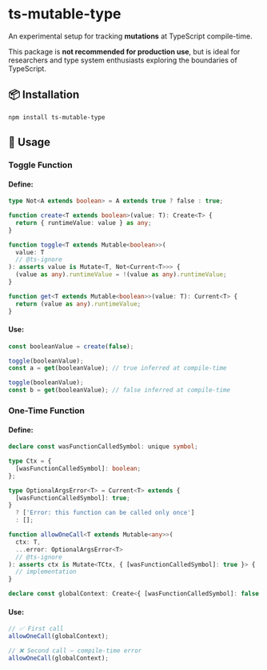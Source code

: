 # ts-mutable-type

An experimental setup for tracking **mutations** at TypeScript compile-time.

This package is **not recommended for production use**, but is ideal for researchers and type system enthusiasts exploring the boundaries of TypeScript.

## 📦 Installation

```bash
npm install ts-mutable-type
```

## 🚀 Usage

### Toggle Function

#### Define:

```ts
type Not<A extends boolean> = A extends true ? false : true;

function create<T extends boolean>(value: T): Create<T> {
  return { runtimeValue: value } as any;
}

function toggle<T extends Mutable<boolean>>(
  value: T
  // @ts-ignore
): asserts value is Mutate<T, Not<Current<T>>> {
  (value as any).runtimeValue = !(value as any).runtimeValue;
}

function get<T extends Mutable<boolean>>(value: T): Current<T> {
  return (value as any).runtimeValue;
}
```

#### Use:

```ts
const booleanValue = create(false);

toggle(booleanValue);
const a = get(booleanValue); // true inferred at compile-time

toggle(booleanValue);
const b = get(booleanValue); // false inferred at compile-time
```

### One-Time Function

#### Define:

```ts
declare const wasFunctionCalledSymbol: unique symbol;

type Ctx = {
  [wasFunctionCalledSymbol]: boolean;
};

type OptionalArgsError<T> = Current<T> extends {
  [wasFunctionCalledSymbol]: true;
}
  ? ['Error: this function can be called only once']
  : [];

function allowOneCall<T extends Mutable<any>>(
  ctx: T,
  ...error: OptionalArgsError<T>
  // @ts-ignore
): asserts ctx is Mutate<TCtx, { [wasFunctionCalledSymbol]: true }> {
  // implementation
}

declare const globalContext: Create<{ [wasFunctionCalledSymbol]: false }>;
```

#### Use:

```ts
// ✅ First call
allowOneCall(globalContext);

// ❌ Second call — compile-time error
allowOneCall(globalContext);
```
